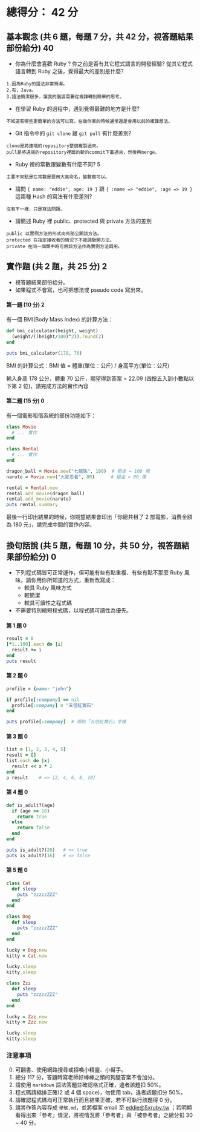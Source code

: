 # 總得分： 42 分

## 基本觀念 (共 6 題，每題 7 分，共 42 分，視答題結果部份給分)  40

* 你為什麼會喜歡 Ruby ? 你之前是否有其它程式語言的開發經驗? 從其它程式語言轉到 Ruby 之後，覺得最大的差別是什麼?
```
1.因為Ruby的語法非常簡潔。
2.有，Java。
3.語法簡潔很多，讓我的腦袋需要從複雜轉到簡單的思考。
```
* 在學習 Ruby 的過程中，遇到覺得最難的地方是什麼?
```
不知道有哪些更簡單的方法可以寫，在做作業的時候通常還是會用以前的複雜想法。
```
* Git 指令中的 `git clone` 跟 `git pull` 有什麼差別?
```
clone是將遠端的repository整個複製過來。
pull是將遠端的repository裡面的新的commit下載過來，然後再merge。
```
* Ruby 裡的常數跟變數有什麼不同?  5
```
主要不同點是在常數是要用大寫命名，變數都可以。
```
* 請問 `{ name: "eddie", age: 19 }` 跟 `{ :name => "eddie", :age => 19 }` 這兩種 Hash 的寫法有什麼差別?
```
沒有不一樣，只是寫法問題。
```
* 請簡述 Ruby 裡 public、protected 與 private 方法的差別
```
public 以實例方法的形式向外部公開該方法。
protected 在指定接收者的情況下不能調動開方法。
private 在同一個類中時可將該方法作為實例方法調用。
```
## 實作題 (共 2 題，共 25 分) 2

* 視答題結果部份給分。
* 如果程式不會寫，也可把想法或 pseudo code 寫出來。

#### 第一題 (10 分)  2

有一個 BMI(Body Mass Index) 的計算方法：

```ruby
def bmi_calculator(height, weight)
  (weight/((height/100)^2)).round(2)
end

puts bmi_calculator(178, 70)
```

BMI 的計算公式：BMI 值 = 體重(單位：公斤) / 身高平方(單位：公尺)

輸入身高 178 公分，體重 70 公斤，期望得到答案 = 22.09 (四捨五入到小數點以下第 2 位)，請完成方法的實作內容

#### 第二題 (15 分) 0

有一個電影租借系統的部份功能如下：

```ruby
class Movie
  # ... 實作
end

class Rental
  # ... 實作
end

dragon_ball = Movie.new("七龍珠", 100)  # 租金 = 100 塊
naruto = Movie.new("火影忍者", 80)      # 租金 = 80 塊

rental = Rental.new
rental.add_movie(dragon_ball)
rental.add_movie(naruto)
puts rental.summary
```

最後一行印出結果的時候，你期望結果會印出「你總共租了 2 部電影，消費金額為 180 元」，請完成中間的實作內容。

## 換句話說 (共 5 題，每題 10 分，共 50 分，視答題結果部份給分) 0

* 下列程式碼皆可正常運作，但可能有些有點重複、有些有點不那麼 Ruby 風味，請你用你所知道的方式，重新改寫成：
  * 較具 Ruby 風味方式
  * 較簡潔
  * 較具可讀性之程式碼
* 不需要特別縮短程式碼，以程式碼可讀性為優先。

#### 第 1 題 0

```ruby
result = 0
[*1..100].each do |i|
  result += i
end
puts result
```

#### 第 2 題 0

```ruby
profile = {name: "john"}

if profile[:company] == nil
  profile[:company] = "五倍紅寶石"
end

puts profile[:company]  # 得到「五倍紅寶石」字樣
```

#### 第 3 題 0

```ruby
list = [1, 2, 3, 4, 5]
result = []
list.each do |x|
  result << x * 2
end
p result    # => [2, 4, 6, 8, 10]
```

#### 第 4 題 0

```ruby
def is_adult?(age)
  if (age >= 18)
    return true
  else
    return false
  end
end

puts is_adult?(20)   # => true
puts is_adult?(16)   # => false
```

#### 第 5 題 0

```ruby
class Cat
  def sleep
    puts "zzzzzZZZ"
  end
end

class Dog
  def sleep
    puts "zzzzzZZZ"
  end
end

lucky = Dog.new
kitty = Cat.new

lucky.sleep
kitty.sleep
```
```ruby
class Zzz
  def sleep
    puts "zzzzzZZZ"
  end
end

lucky = Zzz.new
kitty = Zzz.new

lucky.sleep
kitty.sleep
```

### 注意事項

0. 可翻書、使用網路搜尋或招喚小精靈、小幫手。
1. 總分 117 分，答題時寫老師好棒棒之類的狗腿答案不會加分。
2. 請使用 `markdown` 語法答題並確認格式正確，違者該題扣 50%。
3. 程式碼請縮排正確(2 或 4 個 space)，勿使用 tab，違者該題扣分 50%。
4. 請確認程式碼均可正常執行而且結果正確，若不可執行該題得 0 分。
5. 請將作答內容存成 `學號.md`，並將檔案 email 至 eddie@5xruby.tw ；若明顯看得出來「參考」情況，將視情況將「參考者」與「被參考者」之總分扣 30 ~ 40 分。
